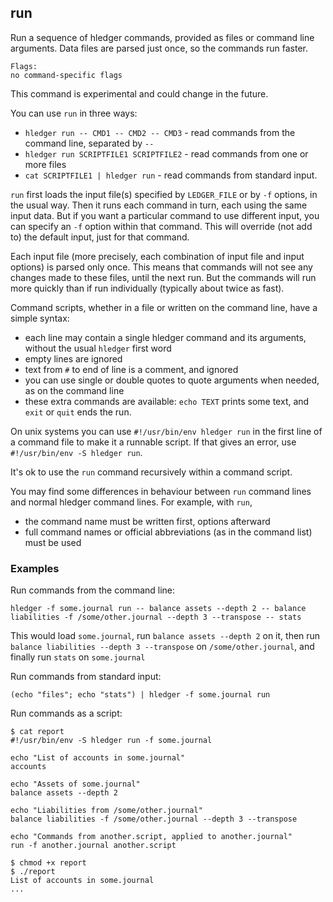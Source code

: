 ## run 

Run a sequence of hledger commands, provided as files or command line arguments.
Data files are parsed just once, so the commands run faster.

```flags
Flags:
no command-specific flags
```

This command is experimental and could change in the future.

You can use `run` in three ways:

- `hledger run -- CMD1 -- CMD2 -- CMD3`  - read commands from the command line, separated by `--`
- `hledger run SCRIPTFILE1 SCRIPTFILE2`  - read commands from one or more files
- `cat SCRIPTFILE1 | hledger run`        - read commands from standard input.

`run` first loads the input file(s) specified by `LEDGER_FILE` or by `-f` options, in the usual way.
Then it runs each command in turn, each using the same input data.
But if you want a particular command to use different input, you can specify an `-f` option within that command.
This will override (not add to) the default input, just for that command.

Each input file (more precisely, each combination of input file and input options) is parsed only once.
This means that commands will not see any changes made to these files, until the next run.
But the commands will run more quickly than if run individually (typically about twice as fast).

Command scripts, whether in a file or written on the command line, have a simple syntax:

- each line may contain a single hledger command and its arguments, without the usual `hledger` first word
- empty lines are ignored
- text from `#` to end of line is a comment, and ignored
- you can use single or double quotes to quote arguments when needed, as on the command line
- these extra commands are available: `echo TEXT` prints some text, and `exit` or `quit` ends the run.

On unix systems you can use `#!/usr/bin/env hledger run` in the first line of a command file to make it a runnable script.
If that gives an error, use `#!/usr/bin/env -S hledger run`.

It's ok to use the `run` command recursively within a command script.

You may find some differences in behaviour between `run` command lines and normal hledger command lines.
For example, with `run`,

- the command name must be written first, options afterward
- full command names or official abbreviations (as in the command list) must be used

### Examples

Run commands from the command line:
```cli
hledger -f some.journal run -- balance assets --depth 2 -- balance liabilities -f /some/other.journal --depth 3 --transpose -- stats
```
This would load `some.journal`, run `balance assets --depth 2` on it, then run `balance liabilities --depth 3 --transpose` on `/some/other.journal`, and finally run `stats` on `some.journal`

Run commands from standard input:
```cli
(echo "files"; echo "stats") | hledger -f some.journal run
```

Run commands as a script:
```cli
$ cat report
#!/usr/bin/env -S hledger run -f some.journal

echo "List of accounts in some.journal"
accounts

echo "Assets of some.journal"
balance assets --depth 2

echo "Liabilities from /some/other.journal"
balance liabilities -f /some/other.journal --depth 3 --transpose

echo "Commands from another.script, applied to another.journal"
run -f another.journal another.script
```
```cli
$ chmod +x report
$ ./report
List of accounts in some.journal
...
```
